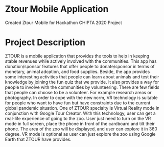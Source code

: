 # Ztour Mobile Application

Created Ztour Mobile for Hackathon CHIPTA 2020 Project 

# Project Description

ZTOUR is a mobile application that provides the tools to help in keeping stable revenues
while actively involved with the communities. This app has donation/sponsor features that
offer people to donate/sponsor in terms of monetary, animal adoption, and food supplies.
Beside, the app provides some interesting activities that people can learn about animals
and test their knowledge by joining the fun quiz that we provide. It also provides a way for
people to involve with the communities by volunteering. There are few fields that people
can choose to be a volunteer. For example research areas or photography.
In order to cope with the new norm, VR technology is suitable for people who want to have
fun but have constraints due to the current global pandemic situation. One of ZTOUR
specialty is Virtual Reality mode in conjunction with Google Tour Creator. With this
technology, user can get a real-life experience of going to the zoo. User just need to turn
on the VR mode in full screen, place the phone in front of the cardboard and tilt their
phone. The area of the zoo will be displayed, and user can explore it in 360 degree. VR
mode is optional as user can just explore the zoo using Google Earth that ZTOUR have
provides.
